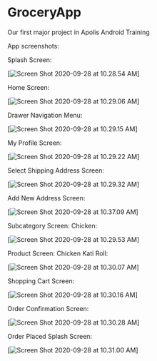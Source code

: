 # GroceryApp
Our first major project in Apolis Android Training

App screenshots:

Splash Screen:

[![Screen Shot 2020-09-28 at 10.28.54 AM](https://i.imgur.com/URBObhj.png)]

Home Screen:

[![Screen Shot 2020-09-28 at 10.29.06 AM](https://i.imgur.com/WJmIXXx.png)]

Drawer Navigation Menu:

[![Screen Shot 2020-09-28 at 10.29.15 AM](https://i.imgur.com/Bb8VHTI.png)]

My Profile Screen:

[![Screen Shot 2020-09-28 at 10.29.22 AM](https://i.imgur.com/28nq4Yv.png)]

Select Shipping Address Screen:

[![Screen Shot 2020-09-28 at 10.29.32 AM](https://i.imgur.com/UwKRV0K.png)]

Add New Address Screen:

[![Screen Shot 2020-09-28 at 10.37.09 AM](https://i.imgur.com/AQzZOES.png)]

Subcategory Screen: Chicken:

[![Screen Shot 2020-09-28 at 10.29.53 AM](https://i.imgur.com/ZjmPLA4.png)]

Product Screen: Chicken Kati Roll:

[![Screen Shot 2020-09-28 at 10.30.07 AM](https://i.imgur.com/95Jt8P1.png)]

Shopping Cart Screen:

[![Screen Shot 2020-09-28 at 10.30.16 AM](https://i.imgur.com/ZOSsUej.png)]

Order Confirmation Screen:

[![Screen Shot 2020-09-28 at 10.30.28 AM](https://i.imgur.com/jnXrE52.png)]

Order Placed Splash Screen:

[![Screen Shot 2020-09-28 at 10.31.00 AM](https://i.imgur.com/y6BDpGW.png)]
